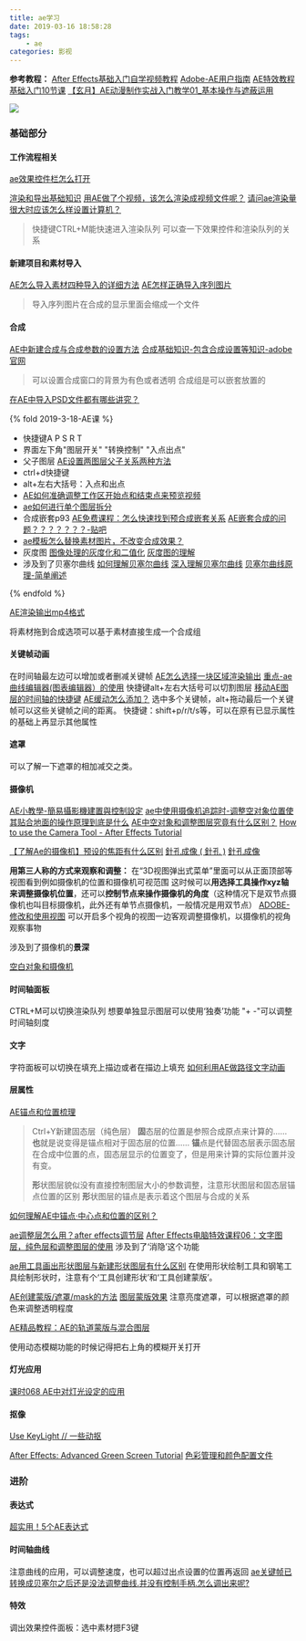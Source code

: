 ```yaml
---
title: ae学习
date: 2019-03-16 18:58:28
tags:
    - ae
categories: 影视
---
```



**参考教程：**
[After Effects基础入门自学视频教程](https://www.bilibili.com/video/av15155296?from=search&seid=17077451982831128682)
[Adobe-AE用户指南](https://helpx.adobe.com/cn/after-effects/user-guide.html)
[AE特效教程 基础入门10节课](https://www.bilibili.com/video/av494594/?p=2)
[【玄月】AE动漫制作实战入门教学01_基本操作与遮蔽运用](https://www.bilibili.com/video/av11089606?from=search&seid=8163737478643867859)


![](https://img.nyaso.com/:p/2019/03/14/09/03/02/73671896_p0_master1200.jpg)

<!-- more -->

### 基础部分

#### 工作流程相关
[ae效果控件栏怎么打开](https://zhidao.baidu.com/question/373615489439566284.html)

[渲染和导出基础知识](https://helpx.adobe.com/cn/after-effects/using/basics-rendering-exporting.html)
[用AE做了个视频，该怎么渲染成视频文件呢？](http://blog.sina.com.cn/s/blog_6ddd8f3e0101721u.html)
[请问ae渲染量很大时应该怎么样设置计算机？](https://www.zhihu.com/question/33464859)
>快捷键CTRL+M能快速进入渲染队列
可以查一下效果控件和渲染队列的关系

#### 新建项目和素材导入
[AE怎么导入素材四种导入的详细方法](https://jingyan.baidu.com/article/ff42efa9c8caebc19f220261.html)
[AE怎样正确导入序列图片](https://jingyan.baidu.com/article/15622f24df3ba7fdfcbea59f.html)
>导入序列图片在合成的显示里面会缩成一个文件

#### 合成
[AE中新建合成与合成参数的设置方法](https://jingyan.baidu.com/article/ab0b5630a819cdc15afa7de9.html)
[合成基础知识-包含合成设置等知识-adobe官网](https://helpx.adobe.com/cn/after-effects/using/composition-basics.html)
>可以设置合成窗口的背景为有色或者透明
合成组是可以嵌套放置的

[在AE中导入PSD文件都有哪些讲究？](https://jingyan.baidu.com/article/fa4125ace245fd28ac7092fd.html)

{% fold 2019-3-18-AE课 %}
* 快捷键A P S R T
* 界面左下角"图层开关" "转换控制" "入点出点"
* 父子图层
[AE设置两图层父子关系两种方法](https://jingyan.baidu.com/article/adc81513b49b3df723bf73e0.html)
* ctrl+d快捷键
* alt+左右大括号：入点和出点
* [AE如何准确调整工作区开始点和结束点来预览视频](https://jingyan.baidu.com/article/4b07be3c68ec2748b380f3fa.html)
* [ae如何进行单个图层拆分](https://jingyan.baidu.com/article/5d6edee2de52d299eadeecde.html)
* 合成嵌套p93
[AE免费课程：怎么快速找到预合成嵌套关系](https://jingyan.baidu.com/article/455a9950674f61a1662778cd.html)
[AE嵌套合成的问题？？？？？？？-贴吧](http://tieba.baidu.com/p/3357528861)
* [ae模板怎么替换素材图片，不改变合成效果？](https://jingyan.baidu.com/article/60ccbcebac41e864cab197cd.html)
* 灰度图
[图像处理的灰度化和二值化](http://blog.sina.com.cn/s/blog_13c6397540102wqtt.html)
[灰度图的理解](https://blog.csdn.net/Blues1021/article/details/44986065)
* 涉及到了贝塞尔曲线
[如何理解贝塞尔曲线](https://www.zhihu.com/question/29565629)
[深入理解贝塞尔曲线](https://juejin.im/post/5b854e1451882542fe28a53d)
[贝塞尔曲线原理-简单阐述](https://www.cnblogs.com/hnfxs/p/3148483.html)

{% endfold %}

[AE渲染输出mp4格式](https://jingyan.baidu.com/article/8275fc864c2e3946a03cf6dc.html)

将素材拖到合成选项可以基于素材直接生成一个合成组

#### 关键帧动画
在时间轴最左边可以增加或者删减关键帧
[AE怎么选择一块区域渲染输出](https://zhidao.baidu.com/question/301535124.html)
[重点-ae曲线编辑器(图表编辑器）的使用](https://jingyan.baidu.com/article/6181c3e0dccf55152ef153b1.html)
快捷键alt+左右大括号可以切割图层
[移动AE图层的时间轴的快捷键](http://tieba.baidu.com/p/4890786368)
[AE缓动怎么添加？](https://jingyan.baidu.com/article/8065f87f4f509d2331249882.html)
选中多个关键帧，alt+拖动最后一个关键帧可以这些关键帧之间的距离。
快捷键：shift+p/r/t/s等，可以在原有已显示属性的基础上再显示其他属性
#### 遮罩
可以了解一下遮罩的相加减交之类。

#### 摄像机
[AE小教學-簡易攝影機建置與控制設定](https://www.youtube.com/watch?v=3Pi96PxxuuY)
[ae中使用摄像机追踪时-调整空对象位置使其贴合地面的操作原理到底是什么](https://www.zhihu.com/question/266869113/answer/315543568)
[AE中空对象和调整图层究竟有什么区别？](https://www.zhihu.com/question/64618230/answer/487871989)
[How to use the Camera Tool - After Effects Tutorial](https://www.youtube.com/watch?v=Axa38beTBvo)


[【了解Ae的摄像机】预设的焦距有什么区别](https://www.youtube.com/watch?v=MGoIkD4DW2Q)
[針孔成像 ( 針孔 )](https://www.youtube.com/watch?v=v8QKEhzCsGk)
[針孔成像](https://www.youtube.com/watch?v=NF4QsIt-ayQ)

**用第三人称的方式来观察和调整：**
在“3D视图弹出式菜单”里面可以从正面顶部等视图看到例如摄像机的位置和摄像机可视范围
这时候可以**用选择工具操作xyz轴来调整摄像机位置**，还可以**控制节点来操作摄像机的角度**（这种情况下是双节点摄像机也叫目标摄像机，此外还有单节点摄像机，一般情况是用双节点）
[ADOBE-修改和使用视图](https://helpx.adobe.com/cn/after-effects/using/modifying-using-views.html)
可以开启多个视角的视图一边客观调整摄像机，以摄像机的视角观察事物

涉及到了摄像机的**景深**

[空白对象和摄像机](https://www.bilibili.com/video/av15155296/?p=21)

#### 时间轴面板
CTRL+M可以切换渲染队列
想要单独显示图层可以使用‘独奏’功能
"+ -"可以调整时间轴刻度

#### 文字
字符面板可以切换在填充上描边或者在描边上填充
[如何利用AE做路径文字动画](https://jingyan.baidu.com/article/36d6ed1f67cb8f1bcf4883b1.html)


#### 层属性
[AE锚点和位置梳理](https://www.jianshu.com/p/f780c2d9c119)
> Ctrl+Y新建固态层（纯色层）
> **固**态层的位置是参照合成原点来计算的……
> **也**就是说变得是锚点相对于固态层的位置……
> **锚**点是代替固态层表示固态层在合成中位置的点，固态层显示的位置变了，但是用来计算的实际位置并没有变。
> 
> **形**状图层貌似没有直接控制图层大小的参数调整，注意形状图层和固态层锚点位置的区别
> **形**状图层的锚点是表示着这个图层与合成的关系

[如何理解AE中锚点·中心点和位置的区别？](http://blog.sina.com.cn/s/blog_6a32e9630102vwjr.html)

[ae调整层怎么用？after effects调节层](https://jingyan.baidu.com/article/d169e186797679436611d885.html)
[After Effects电脑特效课程06：文字图层，纯色层和调整图层的使用](https://www.youtube.com/watch?v=-T3-DQihNrA)
涉及到了‘消隐’这个功能

[ae用工具画出形状图层与新建形状图层有什么区别](https://jingyan.baidu.com/article/c275f6ba10c372e33d756733.html)
在使用形状绘制工具和钢笔工具绘制形状时，注意有个‘工具创建形状’和‘工具创建蒙版’。

[AE创建蒙版/遮罩/mask的方法](https://jingyan.baidu.com/article/363872ec7b88fa6e4aa16f6e.html)
[图层蒙版效果](https://www.bilibili.com/video/av15155296/?p=24)
注意亮度遮罩，可以根据遮罩的颜色来调整透明程度

[AE精品教程：AE的轨道蒙版与混合图层](https://www.bilibili.com/video/av23870767?from=search&seid=7195126554574743591)

使用动态模糊功能的时候记得把右上角的模糊开关打开

#### 灯光应用
[课时068 AE中对灯光设定的应用](https://www.youtube.com/watch?v=HVCME3m0IwM)

#### 抠像
[Use KeyLight // 一些动抠](https://www.bilibili.com/video/av1247499?from=search&seid=991176564330009403)

[After Effects: Advanced Green Screen Tutorial](https://www.youtube.com/watch?v=mbMpTWTXKJU)
[色彩管理和颜色配置文件](https://helpx.adobe.com/cn/after-effects/using/color-management.html)


### 进阶

#### 表达式
[超实用！5个AE表达式](https://www.jianshu.com/p/e6f75cb63b0f)

#### 时间轴曲线
注意曲线的应用，可以调整速度，也可以超过出点设置的位置再返回
[ae关键帧已转换成贝塞尔之后还是没法调整曲线.并没有控制手柄.怎么调出来呢?](https://zhidao.baidu.com/question/392485781590390325.html)

#### 特效
调出效果控件面板：选中素材摁F3键